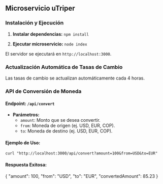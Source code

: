 
## Microservicio uTriper 

### Instalación y Ejecución

1.  **Instalar dependencias:**
    `npm install`

2.  **Ejecutar microservicio:**
	`node index`

El servidor se ejecutará en `http://localhost:3000`.

### Actualización Automática de Tasas de Cambio  

Las tasas de cambio se actualizan automáticamente cada 4 horas.
### API de Conversión de Moneda
#### Endpoint: `/api/convert`

-   **Parámetros:**
    -   `amount`: Monto que se desea convertir.
    -   `from`: Moneda de origen (ej. USD, EUR, COP).
    -   `to`: Moneda de destino (ej. USD, EUR, COP).

#### Ejemplo de Uso:
`curl "http://localhost:3000/api/convert?amount=100&from=USD&to=EUR"`

#### Respuesta Exitosa:
{  "amount":  100,  "from":  "USD",  "to":  "EUR",  "convertedAmount":  85.23  }
